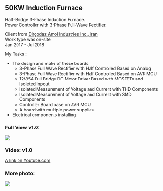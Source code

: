 ## 50KW Induction Furnace
Half-Bridge 3-Phase Induction Furnace.  
Power Controller with 3-Phase Full-Wave Rectifier.  

Client from [Dirgodaz Amol Industries Inc., Iran](https://dirgodazamol.com/en/)  
Work type was on-site  
Jan 2017 - Jul 2018  

My Tasks :
- The design and make of these boards
  - 3-Phase Full Wave Rectifier with Half Controlled Based on Analog
  - 3-Phase Full Wave Rectifier with Half Controlled Based on AVR MCU
  - 12V/5A Full Bridge DC Motor Driver Based with MOSFETs and Isoleted Inpout
  - Isolated Measurement of Voltage and Current with THD Components
  - Isolated Measurement of Voltage and Current with SMD Components
  - Controller Board base on AVR MCU
  - A board with multiple power supplies
- Electrical components installing

### Full View v1.0:
![](https://s32.picofile.com/file/8477705700/FullView_v1_0.jpg) 

### Video: v1.0
[A link on Youtube.com](https://www.youtube.com/watch?v=VnA-OOWKcfw) 

### More photo:
![](https://s32.picofile.com/file/8477781150/p1.jpg)  
 